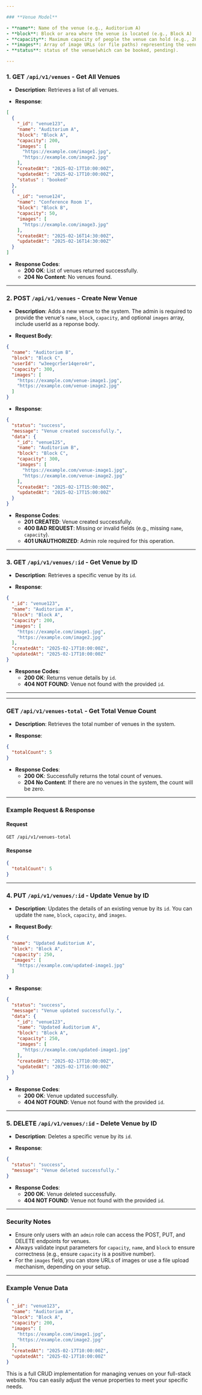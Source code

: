 ```yaml
---

### **Venue Model**

- **name**: Name of the venue (e.g., Auditorium A)
- **block**: Block or area where the venue is located (e.g., Block A)
- **capacity**: Maximum capacity of people the venue can hold (e.g., 200 people)
- **images**: Array of image URLs (or file paths) representing the venue.
- **status**: status of the venue(which can be booked, pending).

---
```


### 1. **GET `/api/v1/venues`** - Get All Venues

- **Description**: Retrieves a list of all venues.

- **Response**:

```json
[
  {
    "_id": "venue123",
    "name": "Auditorium A",
    "block": "Block A",
    "capacity": 200,
    "images": [
      "https://example.com/image1.jpg",
      "https://example.com/image2.jpg"
    ],
    "createdAt": "2025-02-17T10:00:00Z",
    "updatedAt": "2025-02-17T10:00:00Z",
    "status" : "booked"
  },
  {
    "_id": "venue124",
    "name": "Conference Room 1",
    "block": "Block B",
    "capacity": 50,
    "images": [
      "https://example.com/image3.jpg"
    ],
    "createdAt": "2025-02-16T14:30:00Z",
    "updatedAt": "2025-02-16T14:30:00Z"
  }
]
```

- **Response Codes**:
  - **200 OK**: List of venues returned successfully.
  - **204 No Content**: No venues found.

---

### 2. **POST `/api/v1/venues`** - Create New Venue

- **Description**: Adds a new venue to the system. The admin is required to provide the venue's `name`, `block`, `capacity`, and optional `images` array, include userId as a reponse body.

- **Request Body**:

```json
{
  "name": "Auditorium B",
  "block": "Block C",
  "userId": "w3eegcr5er14qere4r",
  "capacity": 300,
  "images": [
    "https://example.com/venue-image1.jpg",
    "https://example.com/venue-image2.jpg"
  ]
}
```

- **Response**:

```json
{
  "status": "success",
  "message": "Venue created successfully.",
  "data": {
    "_id": "venue125",
    "name": "Auditorium B",
    "block": "Block C",
    "capacity": 300,
    "images": [
      "https://example.com/venue-image1.jpg",
      "https://example.com/venue-image2.jpg"
    ],
    "createdAt": "2025-02-17T15:00:00Z",
    "updatedAt": "2025-02-17T15:00:00Z"
  }
}
```

- **Response Codes**:
  - **201 CREATED**: Venue created successfully.
  - **400 BAD REQUEST**: Missing or invalid fields (e.g., missing `name`, `capacity`).
  - **401 UNAUTHORIZED**: Admin role required for this operation.

---

### 3. **GET `/api/v1/venues/:id`** - Get Venue by ID

- **Description**: Retrieves a specific venue by its `id`.

- **Response**:

```json
{
  "_id": "venue123",
  "name": "Auditorium A",
  "block": "Block A",
  "capacity": 200,
  "images": [
    "https://example.com/image1.jpg",
    "https://example.com/image2.jpg"
  ],
  "createdAt": "2025-02-17T10:00:00Z",
  "updatedAt": "2025-02-17T10:00:00Z"
}
```

- **Response Codes**:
  - **200 OK**: Returns venue details by `id`.
  - **404 NOT FOUND**: Venue not found with the provided `id`.

---

---

### **GET `/api/v1/venues-total`** - Get Total Venue Count

- **Description**: Retrieves the total number of venues in the system.

- **Response**:

```json
{
  "totalCount": 5
}
```

- **Response Codes**:
  - **200 OK**: Successfully returns the total count of venues.
  - **204 No Content**: If there are no venues in the system, the count will be zero.

---

### Example Request & Response

#### Request

```http
GET /api/v1/venues-total
```

#### Response

```json
{
  "totalCount": 5
}
```

---

### 4. **PUT `/api/v1/venues/:id`** - Update Venue by ID

- **Description**: Updates the details of an existing venue by its `id`. You can update the `name`, `block`, `capacity`, and `images`.

- **Request Body**:

```json
{
  "name": "Updated Auditorium A",
  "block": "Block A",
  "capacity": 250,
  "images": [
    "https://example.com/updated-image1.jpg"
  ]
}
```

- **Response**:

```json
{
  "status": "success",
  "message": "Venue updated successfully.",
  "data": {
    "_id": "venue123",
    "name": "Updated Auditorium A",
    "block": "Block A",
    "capacity": 250,
    "images": [
      "https://example.com/updated-image1.jpg"
    ],
    "createdAt": "2025-02-17T10:00:00Z",
    "updatedAt": "2025-02-17T16:00:00Z"
  }
}
```

- **Response Codes**:
  - **200 OK**: Venue updated successfully.
  - **404 NOT FOUND**: Venue not found with the provided `id`.

---

### 5. **DELETE `/api/v1/venues/:id`** - Delete Venue by ID

- **Description**: Deletes a specific venue by its `id`.

- **Response**:

```json
{
  "status": "success",
  "message": "Venue deleted successfully."
}
```

- **Response Codes**:
  - **200 OK**: Venue deleted successfully.
  - **404 NOT FOUND**: Venue not found with the provided `id`.

---

### Security Notes

- Ensure only users with an `admin` role can access the POST, PUT, and DELETE endpoints for venues.
- Always validate input parameters for `capacity`, `name`, and `block` to ensure correctness (e.g., ensure `capacity` is a positive number).
- For the `images` field, you can store URLs of images or use a file upload mechanism, depending on your setup.

---

### Example Venue Data

```json
{
  "_id": "venue123",
  "name": "Auditorium A",
  "block": "Block A",
  "capacity": 200,
  "images": [
    "https://example.com/image1.jpg",
    "https://example.com/image2.jpg"
  ],
  "createdAt": "2025-02-17T10:00:00Z",
  "updatedAt": "2025-02-17T10:00:00Z"
}
```

This is a full CRUD implementation for managing venues on your full-stack website. You can easily adjust the venue properties to meet your specific needs.
